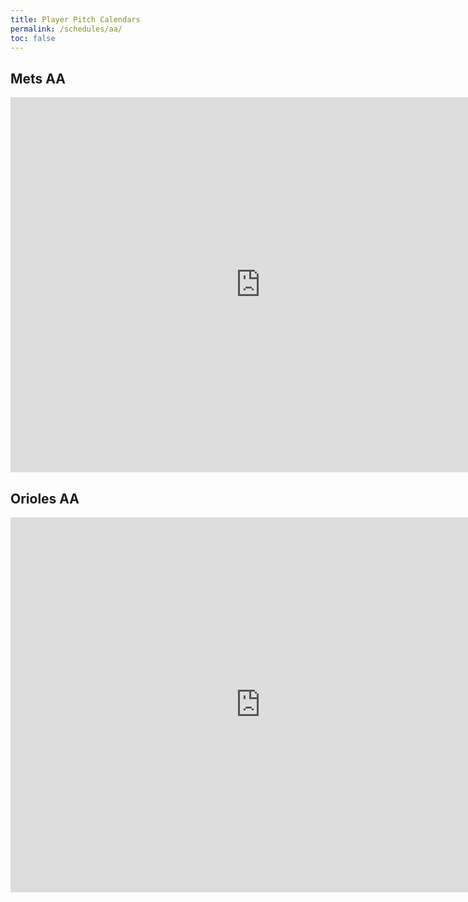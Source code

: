 ```yaml
---
title: Player Pitch Calendars
permalink: /schedules/aa/
toc: false
---
```


## Mets AA
<iframe src="https://calendar.google.com/calendar/embed?src=l2rnsf35sg8horuji8npfn5jpnsi2a9m%40import.calendar.google.com&ctz=America%2FLos_Angeles" style="border: 0" width="800" height="600" frameborder="0" scrolling="no"></iframe>

## Orioles AA
<iframe src="https://calendar.google.com/calendar/embed?src=auiha400doqffcfq9eg15jmu0ojkblcv%40import.calendar.google.com&ctz=America%2FLos_Angeles" style="border: 0" width="800" height="600" frameborder="0" scrolling="no"></iframe>
